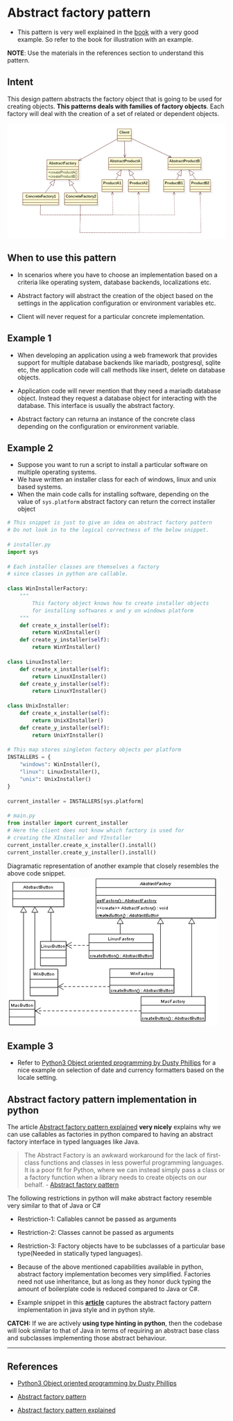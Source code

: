 # Abstract factory pattern

* This pattern is very well explained in the [book]((https://www.amazon.in/dp/B005O9OFWQ/ref=dp-kindle-redirect?_encoding=UTF8&btkr=1)) with a very good example. So refer to the book for illustration with an example.

**NOTE**: Use the materials in the references section to understand this pattern.

## Intent

This design pattern abstracts the factory object that is going to be used for creating objects. **This patterns deals with families of factory objects**. Each factory will deal with the creation of a set of related or dependent objects.

![Abstract factory example 1](./abstract_factory.png)

## When to use this pattern

* In scenarios where you have to choose an implementation based on a criteria like operating system, database backends, localizations etc.

* Abstract factory will abstract the creation of the object based on the settings in the application configuration or environment variables etc.

* Client will never request for a particular concrete implementation.

## Example 1

* When developing an application using a web framework that provides support for multiple database backends like mariadb, postgresql, sqlite etc, the application code will call methods like insert, delete on database objects.

* Application code will never mention that they need a mariadb database object. Instead they request a database object for interacting with the database. This interface is usually the abstract factory.

* Abstract factory can returna an instance of the concrete class depending on the configuration or environment variable.

## Example 2

* Suppose you want to run a script to install a particular software on multiple operating systems.
* We have written an installer class for each of windows, linux and unix based systems.
* When the main code calls for installing software, depending on the value of `sys.platform` abstract factory can return the correct installer object

```Python
# This snippet is just to give an idea on abstract factory pattern
# Do not look in to the logical correctness of the below snippet.

# installer.py
import sys

# Each installer classes are themselves a factory
# since classes in python are callable.

class WinInstallerFactory:
    """
        This factory object knows how to create installer objects
        for installing softwares x and y on windows platform
    """
    def create_x_installer(self):
        return WinXInstaller()
    def create_y_installer(self):
        return WinYInstaller()

class LinuxInstaller:
    def create_x_installer(self):
        return LinuxXInstaller()
    def create_y_installer(self):
        return LinuxYInstaller()

class UnixInstaller:
    def create_x_installer(self):
        return UnixXInstaller()
    def create_y_installer(self):
        return UnixYInstaller()

# This map stores singleton factory objects per platform
INSTALLERS = {
    "windows": WinInstaller(),
    "linux": LinuxInstaller(),
    "unix": UnixInstaller()
}

current_installer = INSTALLERS[sys.platform]

# main.py
from installer import current_installer
# Here the client does not know which factory is used for
# creating the XInstaller and YInstaller
current_installer.create_x_installer().install()
current_installer.create_y_installer().install()
```

Diagramatic representation of another example that closely resembles the above code snippet.
![Abstract factory example 2](./abstract_factory_2.png)

## Example 3

* Refer to [Python3 Object oriented programming by Dusty Phillips](https://www.amazon.in/dp/B005O9OFWQ/ref=dp-kindle-redirect?_encoding=UTF8&btkr=1) for a nice example on selection of date and currency formatters based on the locale setting.

## Abstract factory pattern implementation in python

The article [Abstract factory pattern explained](https://python-patterns.guide/gang-of-four/abstract-factory/) **very nicely** explains why we can use callables as factories in python compared to having an abstract factory interface in typed languages like Java.

> The Abstract Factory is an awkward workaround for the lack of first-class functions and classes in less powerful programming languages. It is a poor fit for Python, where we can instead simply pass a class or a factory function when a library needs to create objects on our behalf. - [Abstract factory pattern](https://python-patterns.guide/gang-of-four/abstract-factory/)

The following restrictions in python will make abstract factory resemble very similar to that of Java or C#

* Restriction-1: Callables cannot be passed as arguments
* Restriction-2: Classes cannot be passed as arguments
* Restriction-3: Factory objects have to be subclasses of a particular base type(Needed in statically typed languages).

* Because of the above mentioned capabilities available in python, abstract factory implementation becomes very simplified. Factories need not use inheritance, but as long as they honor duck typing the amount of boilerplate code is reduced compared to Java or C#.
* Example snippet in this [**article**](https://python-3-patterns-idioms-test.readthedocs.io/en/latest/Factory.html#abstract-factories) captures the abstract factory pattern implementation in java style and in python style.

**CATCH:** If we are actively **using type hinting in python**, then the codebase will look similar to that of Java in terms of requiring an abstract base class and subclasses implementing those abstract behaviour.

---

## References

* [Python3 Object oriented programming by Dusty Phillips](https://www.amazon.in/dp/B005O9OFWQ/ref=dp-kindle-redirect?_encoding=UTF8&btkr=1)

* [Abstract factory pattern](https://github.com/faif/python-patterns/blob/master/patterns/creational/abstract_factory.py)

* [Abstract factory pattern explained](https://python-patterns.guide/gang-of-four/abstract-factory/)
